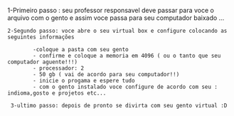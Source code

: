 1-Primeiro passo :  seu professor responsavel deve passar  para voce o arquivo com o gento  e assim voce passa para seu computador baixado ...
   
    2-Segundo passo: voce abre o seu virtual box e configure colocando as seguintes informações
 
            -coloque a pasta com seu gento
            - confirme e coloque a memoria em 4096 ( ou o tanto que seu computador aguente!!!)
            - processador: 2
            - 50 gb ( vai de acordo para seu computador!!)
            - inicie o progama e espere tudo
            - com o gento instalado voce configure de acordo com seu : indioma,gosto e projetos etc...
 
     3-ultimo passo: depois de pronto se divirta com seu gento virtual :D
     